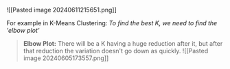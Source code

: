 ![[Pasted image 20240611215651.png]]


For example in K-Means Clustering:
*To find the best K, we need to find the 'elbow plot'*
> **Elbow Plot:** There will be a K having a huge reduction after it, but after that reduction the variation doesn't go down as quickly. 
![[Pasted image 20240605173557.png]]



